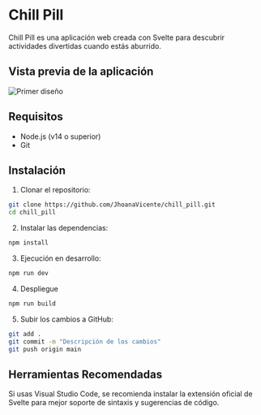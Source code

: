 # Chill Pill  
Chill Pill es una aplicación web creada con Svelte para descubrir actividades divertidas cuando estás aburrido.  

## Vista previa de la aplicación  
![Primer diseño](./public/assets/primer%20diseño.png)  

## Requisitos 
- Node.js (v14 o superior)
- Git

## Instalación  
1. Clonar el repositorio: 

```bash
git clone https://github.com/JhoanaVicente/chill_pill.git
cd chill_pill
```
2. Instalar las dependencias:  
```bash  
npm install
```  

3. Ejecución en desarrollo:  
```bash  
npm run dev  
``` 
4. Despliegue  
```bash  
npm run build  
``` 
5. Subir los cambios a GitHub:  
```bash  
git add .
git commit -m "Descripción de los cambios"
git push origin main
``` 
## Herramientas Recomendadas  
Si usas Visual Studio Code, se recomienda instalar la extensión oficial de Svelte para mejor soporte de sintaxis y sugerencias de código.  
